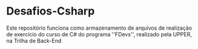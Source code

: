 # Desafios-Csharp
Este repositório funciona como armazenamento de arquivos de realização de exercício do curso de C# do programa ''FDevs'', realizado pela UPPER, na Trilha de Back-End
